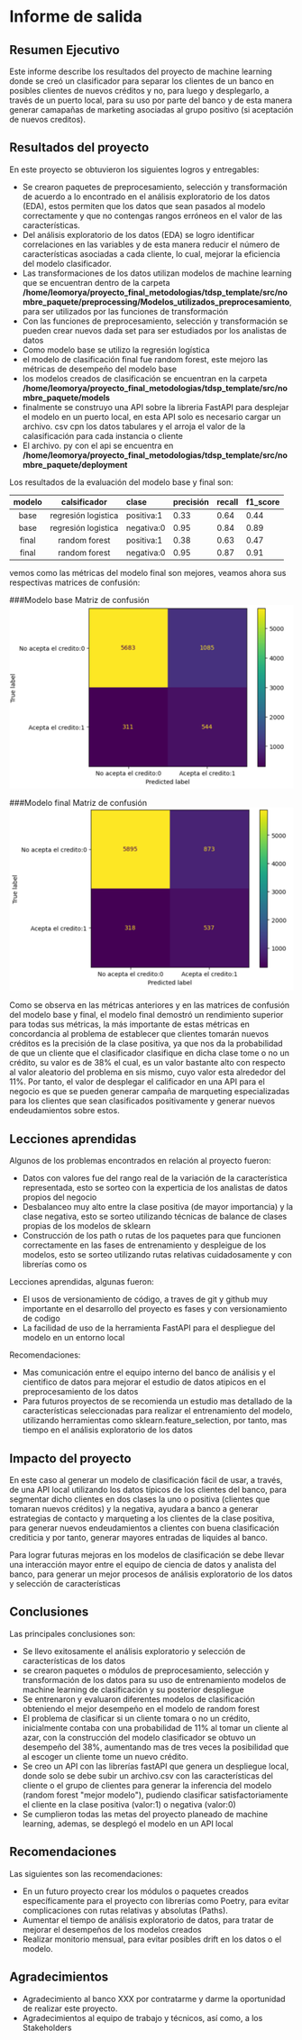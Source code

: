 # Informe de salida

## Resumen Ejecutivo

Este informe describe los resultados del proyecto de machine learning donde se creó un clasificador para separar los clientes de un banco en posibles clientes de nuevos créditos y no, para luego y desplegarlo, a través de un puerto local, para su uso por parte del banco y de esta manera generar camapañas de marketing asociadas al grupo positivo (si aceptación de nuevos creditos). 

## Resultados del proyecto
En este proyecto se obtuvieron los siguientes logros y entregables:
* Se crearon paquetes de preprocesamiento, selección y transformación de acuerdo a lo encontrado en el análisis exploratorio de los datos (EDA), estos permiten que los datos que sean pasados al modelo correctamente y que no contengas rangos erróneos en el valor de las características. 
* Del análisis exploratorio de los datos (EDA) se logro identificar correlaciones en las variables y de esta manera reducir el número de características asociadas a cada cliente, lo cual, mejorar la eficiencia del modelo clasificador.
* Las transformaciones de los datos utilizan modelos de machine learning que se encuentran dentro de la carpeta **/home/leomorya/proyecto_final_metodologias/tdsp_template/src/nombre_paquete/preprocessing/Modelos_utilizados_preprocesamiento**, para ser utilizados por las funciones de transformación
* Con las funciones de preprocesamiento, selección y transformación se pueden crear nuevos dada set para ser estudiados por los analistas de datos 
* Como modelo base se utilizo la regresión logística 
* el modelo de clasificación final fue random forest, este mejoro las métricas de desempeño del modelo base
* los modelos creados de clasificación se encuentran en la carpeta **/home/leomorya/proyecto_final_metodologias/tdsp_template/src/nombre_paquete/models**
* finalmente se construyo una API sobre la libreria FastAPI para desplejar el modelo en un puerto local, en esta API solo es necesario cargar un archivo. csv cpn los datos tabulares y el arroja el valor de la calasificación para cada instancia o cliente 
* El archivo. py con el api se encuentra en **/home/leomorya/proyecto_final_metodologias/tdsp_template/src/nombre_paquete/deployment**

Los resultados de la evaluación del modelo base y final son:

|modelo|calsificador|clase|precisión|recall|f1_score|
|:---:|:---:|:---|:---|:---|:---|
|base|regresión logistica|positiva:1|0.33|0.64|0.44|
|base|regresión logistica|negativa:0|0.95|0.84|0.89| 
|final|random forest|positiva:1|0.38|0.63|0.47|
|final|random forest|negativa:0|0.95|0.87|0.91| 

vemos como las métricas del modelo final son mejores, veamos ahora sus respectivas matrices de confusión:

###Modelo base Matriz de confusión
![tcga_example](../modeling/imagenes/matriz_confusion_modelbase.png)

###Modelo final Matriz de confusión
![tcga_example](../modeling/imagenes/matriz_confusion.png)

Como se observa en las métricas anteriores y en las matrices de confusión del modelo base y final, el modelo final demostró un rendimiento superior para todas sus métricas, la más importante de estas métricas en concordancia al problema de establecer que clientes tomarán nuevos créditos es la precisión de la clase positiva, ya que nos da la probabilidad de que un cliente que el clasificador clasifique en dicha clase tome o no un crédito, su valor es de 38% el cual, es un valor bastante alto con respecto al valor aleatorio del problema en sis mismo, cuyo valor esta alrededor del 11%.  Por tanto, el valor de desplegar el calificador en una API para el negocio es que se pueden generar campaña de marqueting especializadas para los clientes que sean clasificados positivamente y generar nuevos endeudamientos sobre estos.

## Lecciones aprendidas
Algunos de los problemas encontrados en relación al proyecto fueron:

* Datos con valores fue del rango real de la variación de la característica representada, esto se sorteo con la experticia de los analistas de datos propios del negocio 
* Desbalanceo muy alto entre la clase positiva (de mayor importancia) y la clase negativa, esto se sorteo utilizando técnicas de balance de clases propias de los modelos de sklearn
* Construcción de los path o rutas de los paquetes para que funcionen correctamente en las fases de entrenamiento y despleigue de los modelos, esto se sorteo utilizando rutas relativas cuidadosamente y con librerías como os 

Lecciones aprendidas, algunas fueron:
* El usos de versionamiento de código, a traves de git y github muy importante en el desarrollo del proyecto es fases y con versionamiento de codigo 
* La facilidad de uso de la herramienta FastAPI para el despliegue del modelo en un entorno local 

Recomendaciones:
* Mas comunicación entre el equipo interno del banco de análisis y el cientifico de datos para mejorar el estudio de datos atipicos en el preprocesamiento de los datos 
* Para futuros proyectos de se recomienda un estudio mas detallado de la características seleccionadas para realizar el entrenamiento del modelo, utilizando herramientas como sklearn.feature_selection, por tanto, mas tiempo en el análisis exploratorio de los datos

## Impacto del proyecto
En este caso al generar un modelo de clasificación fácil de usar, a través, de una API local utilizando los datos típicos de los clientes del banco, para segmentar dicho clientes en dos clases la uno o positiva (clientes que tomaran nuevos créditos) y la negativa, ayudara a banco a generar estrategias de contacto y marqueting a los clientes de la clase positiva, para generar nuevos endeudamientos a clientes con buena clasificación crediticia y por tanto, generar mayores entradas de liquides al banco. 

Para lograr futuras mejoras en los modelos de clasificación se debe llevar una interacción mayor entre el equipo de ciencia de datos y analista del banco, para generar un mejor procesos de análisis exploratorio de  los datos y selección de características 

## Conclusiones
Las principales conclusiones son:

* Se llevo exitosamente el análisis exploratorio y selección de características de los datos 
* se crearon paquetes o módulos de preprocesamiento, selección y transformación de los datos para su uso de entrenamiento  modelos de machine learning de clasificación y su posterior despliegue 
* Se entrenaron y evaluaron diferentes modelos de clasificación obteniendo el mejor desempeño en el modelo de random forest 
* El problema de clasificar si un cliente tomara o no un crédito, inicialmente contaba con una probabilidad de 11% al tomar un cliente al azar, con la construcción del modelo clasificador se obtuvo un desempeño del 38%, aumentando mas de tres veces la posibilidad que al escoger un cliente tome un nuevo crédito.
* Se creo un API con las librerías fastAPI que genera un despliegue local, donde solo se debe subir un archivo.csv con las características del cliente o el grupo de clientes para generar la inferencia del modelo (random forest "mejor modelo"), pudiendo clasificar satisfactoriamente el cliente en la clase positiva (valor:1) o negativa (valor:0)
* Se cumplieron todas las metas del proyecto planeado de machine learning, ademas, se desplegó el modelo en un API local

## Recomendaciones 
Las siguientes son las recomendaciones:
* En un futuro proyecto crear los módulos o paquetes creados específicamente para el proyecto con librerías como Poetry, para evitar complicaciones con rutas relativas y absolutas (Paths).
* Aumentar el tiempo de análisis exploratorio de datos, para tratar de mejorar el desempeños de los modelos creados 
* Realizar monitorio mensual, para evitar posibles drift en los datos o el modelo.


## Agradecimientos
- Agradecimiento al banco XXX por contratarme y darme la oportunidad de realizar este proyecto.
- Agradecimientos al equipo de trabajo y técnicos, así como, a los Stakeholders


